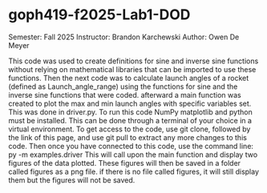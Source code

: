 ﻿# goph419-f2025-Lab1-DOD
Semester: Fall 2025
Instructor: Brandon Karchewski
Author: Owen De Meyer

This code was used to create definitions for sine and inverse sine functions without relying on mathematical libraries 
that can be imported to use these functions. Then the next code was to calculate launch angles of a rocket (defined as Launch_angle_range) using the functions for sine and the inverse 
sine functions that were coded. afterward a main function was created to plot the max and min launch angles with specific variables set. This was done in driver.py. 
To run this code NumPy matplotlib and python must be installed. This can be done through a terminal of your choice in a virtual environment. To get access to the code, use git clone, followed by the link of this page, and use git pull to extract any more changes to this code. Then once you have connected to this code, use the command line: py -m examples.driver 
This will call upon the main function and display two figures of the data plotted. These figures will then be saved in a folder called figures as a png file. if there is no file called figures, it will still display them but the figures will not be saved. 

